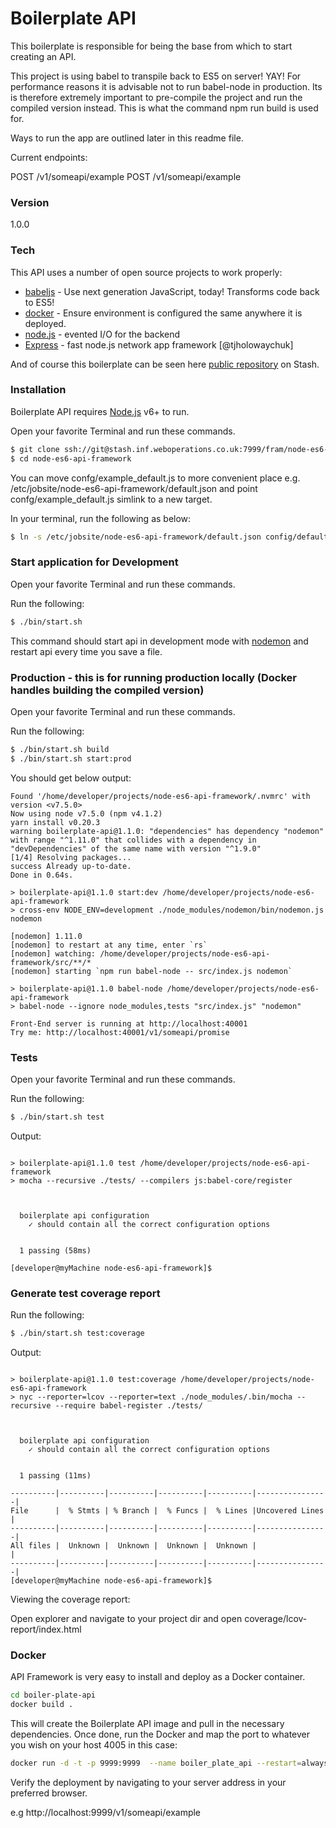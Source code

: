 # Boilerplate API

This boilerplate is responsible for being the base from which to start creating an API.

This project is using babel to transpile back to ES5 on server! YAY! For performance reasons it is advisable not to run babel-node in production.
Its is therefore extremely important to pre-compile the project and run the compiled version instead. This is what the command npm run build
is used for.

Ways to run the app are outlined later in this readme file.

Current endpoints:

POST /v1/someapi/example
POST /v1/someapi/example

### Version
1.0.0

### Tech

This API uses a number of open source projects to work properly:

* [babeljs] - Use next generation JavaScript, today! Transforms code back to ES5!
* [docker] - Ensure environment is configured the same anywhere it is deployed.
* [node.js] - evented I/O for the backend
* [Express] - fast node.js network app framework [@tjholowaychuk]

And of course this boilerplate can be seen here [public repository][git-repo-url]
 on Stash.

### Installation

Boilerplate API requires [Node.js](https://nodejs.org/) v6+ to run.

Open your favorite Terminal and run these commands.

```sh
$ git clone ssh://git@stash.inf.weboperations.co.uk:7999/fram/node-es6-api-framework.git
$ cd node-es6-api-framework
```

You can move confg/example_default.js to more convenient place e.g.  /etc/jobsite/node-es6-api-framework/default.json and point confg/example_default.js simlink to a new target.

In your terminal, run the following as below:

```sh
$ ln -s /etc/jobsite/node-es6-api-framework/default.json config/default.json
```

### Start application for Development

Open your favorite Terminal and run these commands.

Run the following:

```sh
$ ./bin/start.sh
```

This command should start api in development mode with [nodemon] and restart api every time you save a file.

### Production - this is for running production locally (Docker handles building the compiled version)

Open your favorite Terminal and run these commands.

Run the following:

```sh
$ ./bin/start.sh build
$ ./bin/start.sh start:prod
```

You should get below output:
```[developer@myMachine node-es6-api-framework]$ ./bin/start.sh
Found '/home/developer/projects/node-es6-api-framework/.nvmrc' with version <v7.5.0>
Now using node v7.5.0 (npm v4.1.2)
yarn install v0.20.3
warning boilerplate-api@1.1.0: "dependencies" has dependency "nodemon" with range "^1.11.0" that collides with a dependency in "devDependencies" of the same name with version "^1.9.0"
[1/4] Resolving packages...
success Already up-to-date.
Done in 0.64s.

> boilerplate-api@1.1.0 start:dev /home/developer/projects/node-es6-api-framework
> cross-env NODE_ENV=development ./node_modules/nodemon/bin/nodemon.js nodemon

[nodemon] 1.11.0
[nodemon] to restart at any time, enter `rs`
[nodemon] watching: /home/developer/projects/node-es6-api-framework/src/**/*
[nodemon] starting `npm run babel-node -- src/index.js nodemon`

> boilerplate-api@1.1.0 babel-node /home/developer/projects/node-es6-api-framework
> babel-node --ignore node_modules,tests "src/index.js" "nodemon"

Front-End server is running at http://localhost:40001
Try me: http://localhost:40001/v1/someapi/promise
```

### Tests

Open your favorite Terminal and run these commands.

Run the following:

```sh
$ ./bin/start.sh test
```

Output:
```[developer@myMachine node-es6-api-framework]$ ./bin/start.sh test

> boilerplate-api@1.1.0 test /home/developer/projects/node-es6-api-framework
> mocha --recursive ./tests/ --compilers js:babel-core/register



  boilerplate api configuration
    ✓ should contain all the correct configuration options


  1 passing (58ms)

[developer@myMachine node-es6-api-framework]$
```

### Generate test coverage report

Run the following:

```sh
$ ./bin/start.sh test:coverage
```

Output:
```[developer@myMachine node-es6-api-framework]$ ./bin/start.sh test:coverage

> boilerplate-api@1.1.0 test:coverage /home/developer/projects/node-es6-api-framework
> nyc --reporter=lcov --reporter=text ./node_modules/.bin/mocha --recursive --require babel-register ./tests/



  boilerplate api configuration
    ✓ should contain all the correct configuration options


  1 passing (11ms)

----------|----------|----------|----------|----------|----------------|
File      |  % Stmts | % Branch |  % Funcs |  % Lines |Uncovered Lines |
----------|----------|----------|----------|----------|----------------|
All files |  Unknown |  Unknown |  Unknown |  Unknown |                |
----------|----------|----------|----------|----------|----------------|
[developer@myMachine node-es6-api-framework]$
```

Viewing the coverage report:

Open explorer and navigate to your project dir and open coverage/lcov-report/index.html

### Docker
API Framework is very easy to install and deploy as a Docker container.

```sh
cd boiler-plate-api
docker build .
```

This will create the Boilerplate API image and pull in the necessary dependencies. Once done, run the Docker and map the port to whatever you wish on your host 4005 in this case:

```sh
docker run -d -t -p 9999:9999  --name boiler_plate_api --restart=always boiler_plate_api
```

Verify the deployment by navigating to your server address in your preferred browser.

e.g http://localhost:9999/v1/someapi/example

[//]: # (These are reference links used in the body of this note and get stripped out when the markdown processor does its job. There is no need to format nicely because it shouldn't be seen. Thanks SO - http://stackoverflow.com/questions/4823468/store-comments-in-markdown-syntax)


   [babeljs]: <https://babeljs.io/>
   [docker]: <https://www.docker.com/>
   [git-repo-url]: <http://stash.inf.weboperations.co.uk:7990/projects/SIFTR/repos/recruiter-boilerplate-api/browse>
   [git-clone-url]: <ssh://git@stash.inf.weboperations.co.uk:7999/siftr/recruiter-boilerplate-api.git>
   [node.js]: <http://nodejs.org>
   [express]: <http://expressjs.com>
   [nodemon]: <https://github.com/remy/nodemon/blob/master/README.md>
